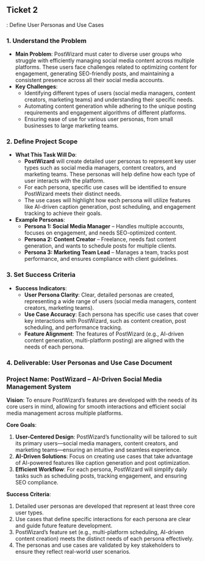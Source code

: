 ## Ticket 2

: Define User Personas and Use Cases

### 1. **Understand the Problem**

- **Main Problem**: PostWizard must cater to diverse user groups who struggle with efficiently managing social media content across multiple platforms. These users face challenges related to optimizing content for engagement, generating SEO-friendly posts, and maintaining a consistent presence across all their social media accounts.
- **Key Challenges**:
    - Identifying different types of users (social media managers, content creators, marketing teams) and understanding their specific needs.
    - Automating content generation while adhering to the unique posting requirements and engagement algorithms of different platforms.
    - Ensuring ease of use for various user personas, from small businesses to large marketing teams.

### 2. **Define Project Scope**

- **What This Task Will Do**:
    - **PostWizard** will create detailed user personas to represent key user types such as social media managers, content creators, and marketing teams. These personas will help define how each type of user interacts with the platform.
    - For each persona, specific use cases will be identified to ensure PostWizard meets their distinct needs.
    - The use cases will highlight how each persona will utilize features like AI-driven caption generation, post scheduling, and engagement tracking to achieve their goals.
- **Example Personas**:
    - **Persona 1: Social Media Manager** – Handles multiple accounts, focuses on engagement, and needs SEO-optimized content.
    - **Persona 2: Content Creator** – Freelance, needs fast content generation, and wants to schedule posts for multiple clients.
    - **Persona 3: Marketing Team Lead** – Manages a team, tracks post performance, and ensures compliance with client guidelines.

### 3. **Set Success Criteria**

- **Success Indicators**:
    - **User Persona Clarity**: Clear, detailed personas are created, representing a wide range of users (social media managers, content creators, marketing teams).
    - **Use Case Accuracy**: Each persona has specific use cases that cover key interactions with PostWizard, such as content creation, post scheduling, and performance tracking.
    - **Feature Alignment**: The features of PostWizard (e.g., AI-driven content generation, multi-platform posting) are aligned with the needs of each persona.

### 4. **Deliverable**: User Personas and Use Case Document

### **Project Name**: PostWizard – AI-Driven Social Media Management System

**Vision**: To ensure PostWizard’s features are developed with the needs of its core users in mind, allowing for smooth interactions and efficient social media management across multiple platforms.

**Core Goals**:

1. **User-Centered Design**: PostWizard’s functionality will be tailored to suit its primary users—social media managers, content creators, and marketing teams—ensuring an intuitive and seamless experience.
2. **AI-Driven Solutions**: Focus on creating use cases that take advantage of AI-powered features like caption generation and post optimization.
3. **Efficient Workflow**: For each persona, PostWizard will simplify daily tasks such as scheduling posts, tracking engagement, and ensuring SEO compliance.

**Success Criteria**:

1. Detailed user personas are developed that represent at least three core user types.
2. Use cases that define specific interactions for each persona are clear and guide future feature development.
3. PostWizard’s feature set (e.g., multi-platform scheduling, AI-driven content creation) meets the distinct needs of each persona effectively.
4. The personas and use cases are validated by key stakeholders to ensure they reflect real-world user scenarios.
